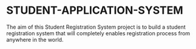 # STUDENT-APPLICATION-SYSTEM
The aim of this Student Registration System project is to build a student registration system that will completely enables registration process from anywhere in the world.
